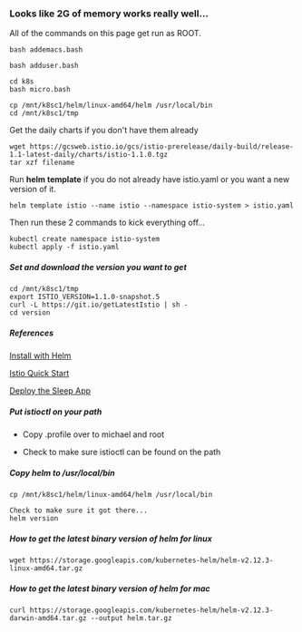
### Looks like 2G of memory works really well...

All of the commands on this page get run as ROOT.

```
bash addemacs.bash

bash adduser.bash

cd k8s
bash micro.bash

cp /mnt/k8sc1/helm/linux-amd64/helm /usr/local/bin
cd /mnt/k8sc1/tmp
```

Get the daily charts if you don't have them already

```
wget https://gcsweb.istio.io/gcs/istio-prerelease/daily-build/release-1.1-latest-daily/charts/istio-1.1.0.tgz
tar xzf filename
```

Run **helm template** if you do not already have istio.yaml or you want a new version of it.

```
helm template istio --name istio --namespace istio-system > istio.yaml
```

Then run these 2 commands to kick everything off...

```
kubectl create namespace istio-system
kubectl apply -f istio.yaml
```

##### Set and download the version you want to get

```
cd /mnt/k8sc1/tmp
export ISTIO_VERSION=1.1.0-snapshot.5
curl -L https://git.io/getLatestIstio | sh -
cd version
```

##### References

[Install with Helm](https://istio.io/docs/setup/kubernetes/helm-install/#option-1-install-with-helm-via-helm-template)

[Istio Quick Start](https://istio.io/docs/setup/kubernetes/quick-start/)

[Deploy the Sleep App](https://istio.io/docs/setup/kubernetes/sidecar-injection/#deploying-an-app)

##### Put istioctl on your path

 * Copy .profile over to michael and root

 * Check to make sure istioctl can be found on the path


##### Copy helm to /usr/local/bin

```
cp /mnt/k8sc1/helm/linux-amd64/helm /usr/local/bin

Check to make sure it got there...
helm version
```

##### How to get the latest binary version of helm for linux

```
wget https://storage.googleapis.com/kubernetes-helm/helm-v2.12.3-linux-amd64.tar.gz
```

##### How to get the latest binary version of helm for mac

```
curl https://storage.googleapis.com/kubernetes-helm/helm-v2.12.3-darwin-amd64.tar.gz --output helm.tar.gz
```

